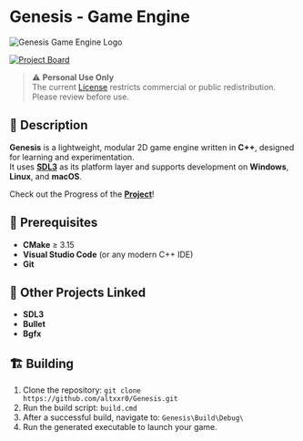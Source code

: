 # Genesis - Game Engine

![Genesis Game Engine Logo](https://github.com/user-attachments/assets/d30ed9b0-691f-43e2-b7e6-06c62de2c10a)

[![Project Board](https://img.shields.io/badge/Project-Board-blue?logo=github)](https://github.com/users/altxxr0/projects/3/views/1)

> ⚠️ **Personal Use Only**  
> The current [License](https://github.com/altxxr0/Genesis/blob/master/LICENSE) restricts commercial or public redistribution. Please review before use.

## 📄 Description

**Genesis** is a lightweight, modular 2D game engine written in **C++**, designed for learning and experimentation.  
It uses **[SDL3](https://www.libsdl.org/)** as its platform layer and supports development on **Windows**, **Linux**, and **macOS**.

Check out the Progress of the **[Project](https://github.com/orgs/FaulveCorps/projects/1)**!

## 📍 Prerequisites

- **CMake** ≥ 3.15  
- **Visual Studio Code** (or any modern C++ IDE)  
- **Git**

## 🔗 Other Projects Linked
- **SDL3**
- **Bullet**
- **Bgfx**

## 🏗️ Building

1. Clone the repository:
   `git clone https://github.com/altxxr0/Genesis.git`
2. Run the build script:
   `build.cmd`
4. After a successful build, navigate to:
   `Genesis\Build\Debug\`
6. Run the generated executable to launch your game.
